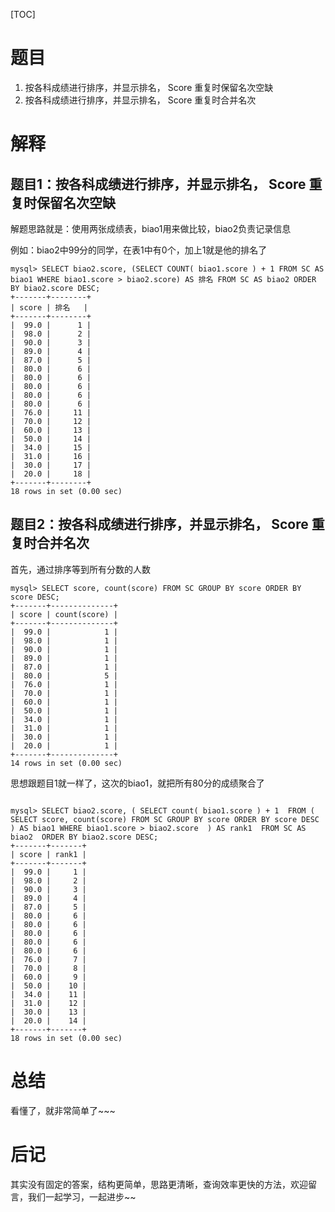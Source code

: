[TOC]

# 题目
1. 按各科成绩进行排序，并显示排名， Score 重复时保留名次空缺
2. 按各科成绩进行排序，并显示排名， Score 重复时合并名次



# 解释

## 题目1：按各科成绩进行排序，并显示排名， Score 重复时保留名次空缺

解题思路就是：使用两张成绩表，biao1用来做比较，biao2负责记录信息

例如：biao2中99分的同学，在表1中有0个，加上1就是他的排名了

```mysql
mysql> SELECT biao2.score, (SELECT COUNT( biao1.score ) + 1 FROM SC AS biao1 WHERE biao1.score > biao2.score) AS 排名 FROM SC AS biao2 ORDER BY biao2.score DESC;
+-------+--------+
| score | 排名   |
+-------+--------+
|  99.0 |      1 |
|  98.0 |      2 |
|  90.0 |      3 |
|  89.0 |      4 |
|  87.0 |      5 |
|  80.0 |      6 |
|  80.0 |      6 |
|  80.0 |      6 |
|  80.0 |      6 |
|  80.0 |      6 |
|  76.0 |     11 |
|  70.0 |     12 |
|  60.0 |     13 |
|  50.0 |     14 |
|  34.0 |     15 |
|  31.0 |     16 |
|  30.0 |     17 |
|  20.0 |     18 |
+-------+--------+
18 rows in set (0.00 sec)

```

## 题目2：按各科成绩进行排序，并显示排名， Score 重复时合并名次

首先，通过排序等到所有分数的人数

```mysql
mysql> SELECT score, count(score) FROM SC GROUP BY score ORDER BY score DESC;
+-------+--------------+
| score | count(score) |
+-------+--------------+
|  99.0 |            1 |
|  98.0 |            1 |
|  90.0 |            1 |
|  89.0 |            1 |
|  87.0 |            1 |
|  80.0 |            5 |
|  76.0 |            1 |
|  70.0 |            1 |
|  60.0 |            1 |
|  50.0 |            1 |
|  34.0 |            1 |
|  31.0 |            1 |
|  30.0 |            1 |
|  20.0 |            1 |
+-------+--------------+
14 rows in set (0.00 sec)
```

思想跟题目1就一样了，这次的biao1，就把所有80分的成绩聚合了

```mysql

mysql> SELECT biao2.score, ( SELECT count( biao1.score ) + 1  FROM ( SELECT score, count(score) FROM SC GROUP BY score ORDER BY score DESC ) AS biao1 WHERE biao1.score > biao2.score  ) AS rank1  FROM SC AS biao2  ORDER BY biao2.score DESC;
+-------+-------+
| score | rank1 |
+-------+-------+
|  99.0 |     1 |
|  98.0 |     2 |
|  90.0 |     3 |
|  89.0 |     4 |
|  87.0 |     5 |
|  80.0 |     6 |
|  80.0 |     6 |
|  80.0 |     6 |
|  80.0 |     6 |
|  80.0 |     6 |
|  76.0 |     7 |
|  70.0 |     8 |
|  60.0 |     9 |
|  50.0 |    10 |
|  34.0 |    11 |
|  31.0 |    12 |
|  30.0 |    13 |
|  20.0 |    14 |
+-------+-------+
18 rows in set (0.00 sec)
```

# 总结

看懂了，就非常简单了~~~

# 后记

其实没有固定的答案，结构更简单，思路更清晰，查询效率更快的方法，欢迎留言，我们一起学习，一起进步~~
